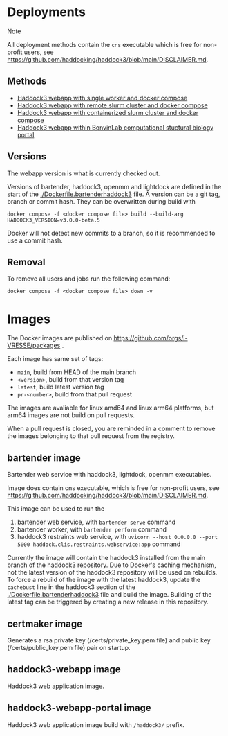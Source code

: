 # Deployments

> [!NOTE]
> All deployment methods contain the `cns` executable which is free for non-profit users, see https://github.com/haddocking/haddock3/blob/main/DISCLAIMER.md.

## Methods

- [Haddock3 webapp with single worker and docker compose](arq/README.md)
- [Haddock3 webapp with remote slurm cluster and docker compose](remoteslurm/README.md)
- [Haddock3 webapp with containerized slurm cluster and docker compose](containerslurm/README.md)
- [Haddock3 webapp within BonvinLab computational stuctural biology portal](portal/README.md)

## Versions

The webapp version is what is currently checked out.

Versions of bartender, haddock3, openmm and lightdock are defined in the start of the [./Dockerfile.bartenderhaddock3](./Dockerfile.bartenderhaddock3) file.
A version can be a git tag, branch or commit hash.
They can be overwritten during build with

```shell
docker compose -f <docker compose file> build --build-arg HADDOCK3_VERSION=v3.0.0-beta.5
```

Docker will not detect new commits to a branch, so it is recommended to use a commit hash.

## Removal

To remove all users and jobs run the following command:

```shell
docker compose -f <docker compose file> down -v
```

# Images

The Docker images are published on https://github.com/orgs/i-VRESSE/packages .

Each image has same set of tags:

- `main`, build from HEAD of the main branch
- `<version>`, build from that version tag
- `latest`, build latest version tag
- `pr-<number>`, build from that pull request

The images are avaliable for linux amd64 and linux arm64 platforms, but arm64 images are not build on pull requests.

When a pull request is closed, you are reminded in a comment to remove the images belonging to that pull request from the registry.

## bartender image

Bartender web service with haddock3, lightdock, openmm executables.

Image does contain cns executable, which is free for non-profit users, see https://github.com/haddocking/haddock3/blob/main/DISCLAIMER.md.

This image can be used to run the

1. bartender web service, with `bartender serve` command
2. bartender worker, with `bartender perform` command
3. haddock3 restraints web service, with `uvicorn --host 0.0.0.0 --port 5000 haddock.clis.restraints.webservice:app` command

Currently the image will contain the haddock3 installed from the main branch of the haddock3 repository.
Due to Docker's caching mechanism, not the latest version of the haddock3 repository will be used on rebuilds.
To force a rebuild of the image with the latest haddock3, update the `cachebust` line in the haddock3 section of the [./Dockerfile.bartenderhaddock3](./Dockerfile.bartenderhaddock3) file and build the image.
Building of the latest tag can be triggered by creating a new release in this repository.

## certmaker image

Generates a rsa private key (/certs/private_key.pem file) and public key (/certs/public_key.pem file) pair on startup.

## haddock3-webapp image

Haddock3 web application image.

## haddock3-webapp-portal image

Haddock3 web application image build with `/haddock3/` prefix.
